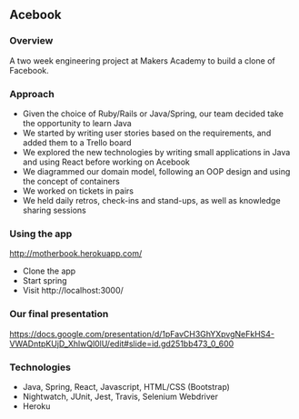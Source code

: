 ## Acebook

### Overview

A two week engineering project at Makers Academy to build a clone of Facebook.

### Approach
* Given the choice of Ruby/Rails or Java/Spring, our team decided take the opportunity to learn Java
* We started by writing user stories based on the requirements, and added them to a Trello board
* We explored the new technologies by writing small applications in Java and using React before working on Acebook
* We diagrammed our domain model, following an OOP design and using the concept of containers
* We worked on tickets in pairs
* We held daily retros, check-ins and stand-ups, as well as knowledge sharing sessions

### Using the app
http://motherbook.herokuapp.com/

* Clone the app
* Start spring
* Visit http://localhost:3000/

### Our final presentation
https://docs.google.com/presentation/d/1pFavCH3GhYXpvgNeFkHS4-VWADntpKUjD_XhlwQl0lU/edit#slide=id.gd251bb473_0_600

### Technologies
* Java, Spring, React, Javascript, HTML/CSS (Bootstrap)
* Nightwatch, JUnit, Jest, Travis, Selenium Webdriver
* Heroku
